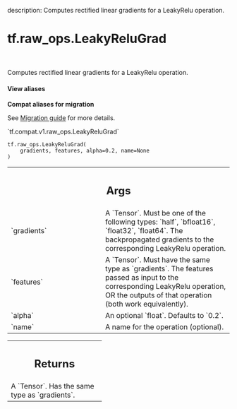 description: Computes rectified linear gradients for a LeakyRelu operation.

<div itemscope itemtype="http://developers.google.com/ReferenceObject">
<meta itemprop="name" content="tf.raw_ops.LeakyReluGrad" />
<meta itemprop="path" content="Stable" />
</div>

# tf.raw_ops.LeakyReluGrad

<!-- Insert buttons and diff -->

<table class="tfo-notebook-buttons tfo-api nocontent" align="left">

</table>



Computes rectified linear gradients for a LeakyRelu operation.

<section class="expandable">
  <h4 class="showalways">View aliases</h4>
  <p>
<b>Compat aliases for migration</b>
<p>See
<a href="https://www.tensorflow.org/guide/migrate">Migration guide</a> for
more details.</p>
<p>`tf.compat.v1.raw_ops.LeakyReluGrad`</p>
</p>
</section>

<pre class="devsite-click-to-copy prettyprint lang-py tfo-signature-link">
<code>tf.raw_ops.LeakyReluGrad(
    gradients, features, alpha=0.2, name=None
)
</code></pre>



<!-- Placeholder for "Used in" -->


<!-- Tabular view -->
 <table class="responsive fixed orange">
<colgroup><col width="214px"><col></colgroup>
<tr><th colspan="2"><h2 class="add-link">Args</h2></th></tr>

<tr>
<td>
`gradients`
</td>
<td>
A `Tensor`. Must be one of the following types: `half`, `bfloat16`, `float32`, `float64`.
The backpropagated gradients to the corresponding LeakyRelu operation.
</td>
</tr><tr>
<td>
`features`
</td>
<td>
A `Tensor`. Must have the same type as `gradients`.
The features passed as input to the corresponding LeakyRelu operation,
OR the outputs of that operation (both work equivalently).
</td>
</tr><tr>
<td>
`alpha`
</td>
<td>
An optional `float`. Defaults to `0.2`.
</td>
</tr><tr>
<td>
`name`
</td>
<td>
A name for the operation (optional).
</td>
</tr>
</table>



<!-- Tabular view -->
 <table class="responsive fixed orange">
<colgroup><col width="214px"><col></colgroup>
<tr><th colspan="2"><h2 class="add-link">Returns</h2></th></tr>
<tr class="alt">
<td colspan="2">
A `Tensor`. Has the same type as `gradients`.
</td>
</tr>

</table>

